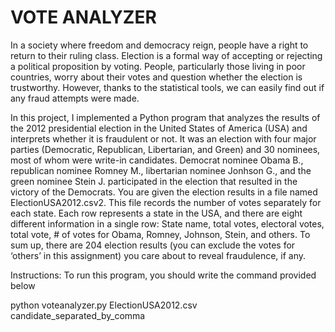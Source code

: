 # VOTE ANALYZER

In a society where freedom and democracy reign, people have a right to return to their ruling
class. Election is a formal way of accepting or rejecting a political proposition by voting.
People, particularly those living in poor countries, worry about their votes and question
whether the election is trustworthy. However, thanks to the statistical tools, we can easily
find out if any fraud attempts were made.

In this project, I implemented a Python program that analyzes the results of the
2012 presidential election in the United States of America (USA) and interprets whether it
is fraudulent or not. It was an election with four major parties (Democratic, Republican,
Libertarian, and Green) and 30 nominees, most of whom were write-in candidates. Democrat
nominee Obama B., republican nominee Romney M., libertarian nominee Jonhson G., and
the green nominee Stein J. participated in the election that resulted in the victory of the
Democrats. You are given the election results in a file named ElectionUSA2012.csv2.
This file records the number of votes separately for each state. Each row represents a state in
the USA, and there are eight different information in a single row: State name, total votes,
electoral votes, total vote, # of votes for Obama, Romney, Johnson, Stein, and others. To sum
up, there are 204 election results (you can exclude the votes for ‘others’ in this assignment)
you care about to reveal fraudulence, if any.

Instructions: To run this program, you should write the command provided below

python voteanalyzer.py ElectionUSA2012.csv candidate_separated_by_comma

